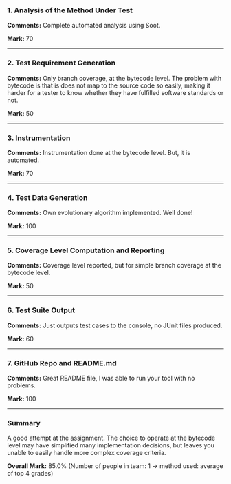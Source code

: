 ### 1. Analysis of the Method Under Test

__Comments:__ Complete automated analysis using Soot. 

__Mark:__ 70

---

### 2. Test Requirement Generation

__Comments:__ Only branch coverage, at the bytecode level. The problem with
bytecode is that is does not map to the source code so easily, making it harder
for a tester to know whether they have fulfilled software standards or not. 

__Mark:__ 50

---

### 3. Instrumentation

__Comments:__ Instrumentation done at the bytecode level. But, it is automated. 

__Mark:__ 70

---

### 4. Test Data Generation

__Comments:__ Own evolutionary algorithm implemented. Well done!

__Mark:__ 100

---

### 5. Coverage Level Computation and Reporting

__Comments:__ Coverage level reported, but for simple branch coverage at the
bytecode level. 

__Mark:__ 50

---

### 6. Test Suite Output

__Comments:__ Just outputs test cases to the console, no JUnit files produced.

__Mark:__ 60

---

### 7. GitHub Repo and README.md

__Comments:__ Great README file, I was able to run your tool with no problems. 

__Mark:__ 100

---

### Summary

A good attempt at the assignment. The choice to operate at the bytecode level
may have simplified many implementation decisions, but leaves you unable to
easily handle more complex coverage criteria. 

__Overall Mark:__ 85.0% (Number of people in team: 1 -> method used: average of top 4 grades)